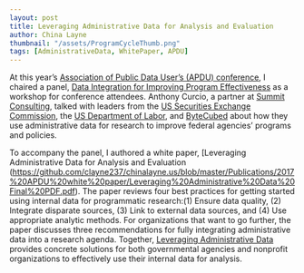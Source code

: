 ```yaml
---
layout: post
title: Leveraging Administrative Data for Analysis and Evaluation
author: China Layne
thumbnail: "/assets/ProgramCycleThumb.png"
tags: [AdministrativeData, WhitePaper, APDU]
---
```

At this year’s [Association of Public Data User’s (APDU) conference](https://www.summitllc.us/blog/apdu.org), I chaired a panel, [Data Integration for Improving Program Effectiveness](http://apdu.org/education/conference/2017-annual-conference/agenda-2017-annual-conference/) as a workshop for conference attendees. Anthony Curcio, a partner at [Summit Consulting](https://www.summitllc.us/), talked with leaders from the [US Securities Exchange Commission](https://www.sec.gov/), the [US Department of Labor](https://www.dol.gov/), and [ByteCubed](http://bytecubed.com/) about how they use administrative data for research to improve federal agencies’ programs and policies. 

To accompany the panel, I authored a white paper, [Leveraging Administrative Data for Analysis and Evaluation (https://github.com/clayne237/chinalayne.us/blob/master/Publications/2017%20APDU%20white%20paper/Leveraging%20Administrative%20Data%20Final%20PDF.pdf). The paper reviews four best practices for getting started using internal data for programmatic research:(1) Ensure data quality, (2) Integrate disparate sources, (3) Link to external data sources, and (4) Use appropriate analytic methods. For organizations that want to go further, the paper discusses three recommendations for fully integrating administrative data into a research agenda. Together, [Leveraging Administrative Data](http://apdu.org/education/conference/2017-annual-conference/agenda-2017-annual-conference/) provides concrete solutions for both governmental agencies and nonprofit organizations to effectively use their internal data for analysis.
